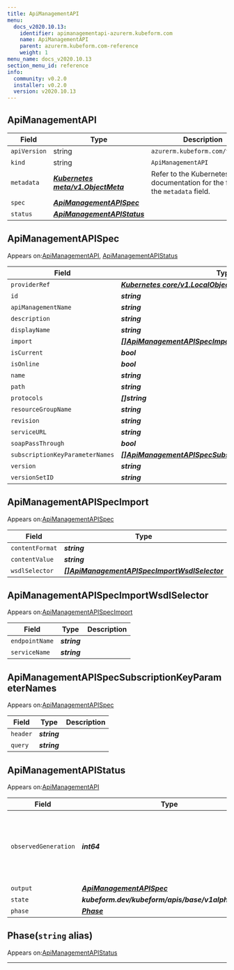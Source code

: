 ```yaml
---
title: ApiManagementAPI
menu:
  docs_v2020.10.13:
    identifier: apimanagementapi-azurerm.kubeform.com
    name: ApiManagementAPI
    parent: azurerm.kubeform.com-reference
    weight: 1
menu_name: docs_v2020.10.13
section_menu_id: reference
info:
  community: v0.2.0
  installer: v0.2.0
  version: v2020.10.13
---
```


## ApiManagementAPI
| Field | Type | Description |
| ------ | ----- | ----------- |
| `apiVersion` | string | `azurerm.kubeform.com/v1alpha1` |
|    `kind` | string | `ApiManagementAPI` |
| `metadata` | ***[Kubernetes meta/v1.ObjectMeta](https://kubernetes.io/docs/reference/generated/kubernetes-api/v1.13/#objectmeta-v1-meta)***|Refer to the Kubernetes API documentation for the fields of the `metadata` field.|
| `spec` | ***[ApiManagementAPISpec](#apimanagementapispec)***||
| `status` | ***[ApiManagementAPIStatus](#apimanagementapistatus)***||
## ApiManagementAPISpec

Appears on:[ApiManagementAPI](#apimanagementapi), [ApiManagementAPIStatus](#apimanagementapistatus)

| Field | Type | Description |
| ------ | ----- | ----------- |
| `providerRef` | ***[Kubernetes core/v1.LocalObjectReference](https://kubernetes.io/docs/reference/generated/kubernetes-api/v1.13/#localobjectreference-v1-core)***||
| `id` | ***string***||
| `apiManagementName` | ***string***||
| `description` | ***string***| ***(Optional)*** |
| `displayName` | ***string***||
| `import` | ***[[]ApiManagementAPISpecImport](#apimanagementapispecimport)***| ***(Optional)*** |
| `isCurrent` | ***bool***| ***(Optional)*** |
| `isOnline` | ***bool***| ***(Optional)*** |
| `name` | ***string***||
| `path` | ***string***||
| `protocols` | ***[]string***||
| `resourceGroupName` | ***string***||
| `revision` | ***string***||
| `serviceURL` | ***string***| ***(Optional)*** |
| `soapPassThrough` | ***bool***| ***(Optional)*** |
| `subscriptionKeyParameterNames` | ***[[]ApiManagementAPISpecSubscriptionKeyParameterNames](#apimanagementapispecsubscriptionkeyparameternames)***| ***(Optional)*** |
| `version` | ***string***| ***(Optional)*** |
| `versionSetID` | ***string***| ***(Optional)*** |
## ApiManagementAPISpecImport

Appears on:[ApiManagementAPISpec](#apimanagementapispec)

| Field | Type | Description |
| ------ | ----- | ----------- |
| `contentFormat` | ***string***||
| `contentValue` | ***string***||
| `wsdlSelector` | ***[[]ApiManagementAPISpecImportWsdlSelector](#apimanagementapispecimportwsdlselector)***| ***(Optional)*** |
## ApiManagementAPISpecImportWsdlSelector

Appears on:[ApiManagementAPISpecImport](#apimanagementapispecimport)

| Field | Type | Description |
| ------ | ----- | ----------- |
| `endpointName` | ***string***||
| `serviceName` | ***string***||
## ApiManagementAPISpecSubscriptionKeyParameterNames

Appears on:[ApiManagementAPISpec](#apimanagementapispec)

| Field | Type | Description |
| ------ | ----- | ----------- |
| `header` | ***string***||
| `query` | ***string***||
## ApiManagementAPIStatus

Appears on:[ApiManagementAPI](#apimanagementapi)

| Field | Type | Description |
| ------ | ----- | ----------- |
| `observedGeneration` | ***int64***| ***(Optional)*** Resource generation, which is updated on mutation by the API Server.|
| `output` | ***[ApiManagementAPISpec](#apimanagementapispec)***| ***(Optional)*** |
| `state` | ***kubeform.dev/kubeform/apis/base/v1alpha1.State***| ***(Optional)*** |
| `phase` | ***[Phase](#phase)***| ***(Optional)*** |
## Phase(`string` alias)

Appears on:[ApiManagementAPIStatus](#apimanagementapistatus)

---
